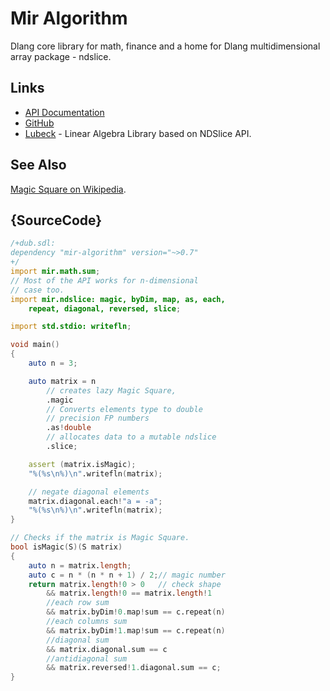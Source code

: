 # Mir Algorithm

Dlang core library for math, finance and a home for Dlang multidimensional array package - ndslice.

## Links

 - [API Documentation](http://docs.algorithm.dlang.io)
 - [GitHub](https://github.com/libmir/mir-algorithm)
 - [Lubeck](https://github.com/kaleidicassociates/lubeck) - Linear Algebra Library based on NDSlice API.

## See Also

[Magic Square on Wikipedia](https://en.wikipedia.org/wiki/Magic_square).

## {SourceCode}

```d
/+dub.sdl:
dependency "mir-algorithm" version="~>0.7"
+/
import mir.math.sum;
// Most of the API works for n-dimensional
// case too.
import mir.ndslice: magic, byDim, map, as, each,
    repeat, diagonal, reversed, slice;

import std.stdio: writefln;

void main()
{
    auto n = 3;

    auto matrix = n
        // creates lazy Magic Square,
        .magic
        // Converts elements type to double
        // precision FP numbers
        .as!double
        // allocates data to a mutable ndslice
        .slice;

    assert (matrix.isMagic);
    "%(%s\n%)\n".writefln(matrix);

    // negate diagonal elements
    matrix.diagonal.each!"a = -a";
    "%(%s\n%)\n".writefln(matrix);
}

// Checks if the matrix is Magic Square.
bool isMagic(S)(S matrix)
{
    auto n = matrix.length;
    auto c = n * (n * n + 1) / 2;// magic number
    return matrix.length!0 > 0   // check shape
        && matrix.length!0 == matrix.length!1
        //each row sum
        && matrix.byDim!0.map!sum == c.repeat(n)
        //each columns sum
        && matrix.byDim!1.map!sum == c.repeat(n)
        //diagonal sum
        && matrix.diagonal.sum == c
        //antidiagonal sum
        && matrix.reversed!1.diagonal.sum == c;
}
```
